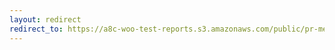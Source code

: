 ```yaml
---
layout: redirect
redirect_to: https://a8c-woo-test-reports.s3.amazonaws.com/public/pr-merge/44496/e2e/index.html
---
```

